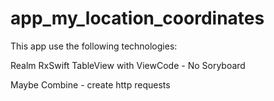 # app_my_location_coordinates

This app use the following technologies:

Realm
RxSwift
TableView with ViewCode - No Soryboard

Maybe
Combine - create http requests